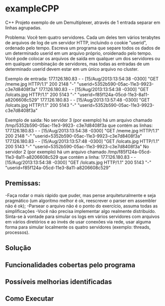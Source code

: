exampleCPP
==========

C++ Projeto exemplo de um Demultiplexer, através de 1 entrada separar em linhas agrupadas.

Problema:
Você tem quatro servidores. Cada um deles tem vários terabytes de arquivos de log de um servidor HTTP, incluindo o cookie "userid", ordenado pelo tempo. Escreva um programa que separe todos os dados de um determinado userid em um arquivo próprio, oroidenado pelo tempo. Você pode colocar os arquivos de saída em qualquer um dos servidores ou em qualquer combinação de servidores, mas todas as entradas de um determinado userid devem estar em um único arquivo no cluster.


Exemplo de entrada:
177.126.180.83 - - [15/Aug/2013:13:54:38 -0300] "GET /meme.jpg HTTP/1.1" 200 2148 "-" "userid=5352b590-05ac-11e3-9923-c3e7d8408f3a"
177.126.180.83 - - [15/Aug/2013:13:54:38 -0300] "GET /lolcats.jpg HTTP/1.1" 200 5143 "-" "userid=f85f124a-05cd-11e3-8a11-a8206608c529"
177.126.180.83 - - [15/Aug/2013:13:57:48 -0300] "GET /lolcats.jpg HTTP/1.1" 200 5143 "-" "userid=5352b590-05ac-11e3-9923-c3e7d8408f3a"

Exemplo de saida:
No servidor 3 (por exemplo) há um arquivo chamado /tmp/5352b590-05ac-11e3-9923-
c3e7d8408f3a que contém as linhas:
177.126.180.83 - - [15/Aug/2013:13:54:38 -0300] "GET /meme.jpg HTTP/1.1" 200 2148 "-" "userid=5352b590-05ac-11e3-9923-c3e7d8408f3a"
177.126.180.83 - - [15/Aug/2013:13:57:48 -0300] "GET /lolcats.jpg HTTP/1.1" 200 5143 "-" "userid=5352b590-05ac-11e3-9923-c3e7d8408f3a"
No servidor 2 (por exemplo) há um arquivo chamado /tmp/f85f124a-05cd-11e3-8a11-a8206608c529 que contém a linha:
177.126.180.83 - - [15/Aug/2013:13:54:38 -0300] "GET /lolcats.jpg HTTP/1.1" 200 5143 "-" "userid=f85f124a-05cd-11e3-8a11-a8206608c529"


Premissas:
----------
-Faça rodar o mais rápido que puder, mas pense arquiteturalmente e seja pragmático (um algoritmo melhor é ok, reescrever o parser em assembler não é ok);
-Parsear o arquivo não é o ponto do exercício, assuma todas as simplificações
-Você não precisa implementar algo realmente distribuído. Sinta-se à vontade para simular os logs em vários servidores com arquivos em vários diretórios e ao invés de usar conexões via rede, usar alguma forma para simular localmente os quatro servidores (exemplo: threads, processos).

Solução
------------

Funcionalidades cobertas pelo programa
--------------------------------------

Possíveis melhorias identificadas
---------------------------------


Como Executar
-------------  
